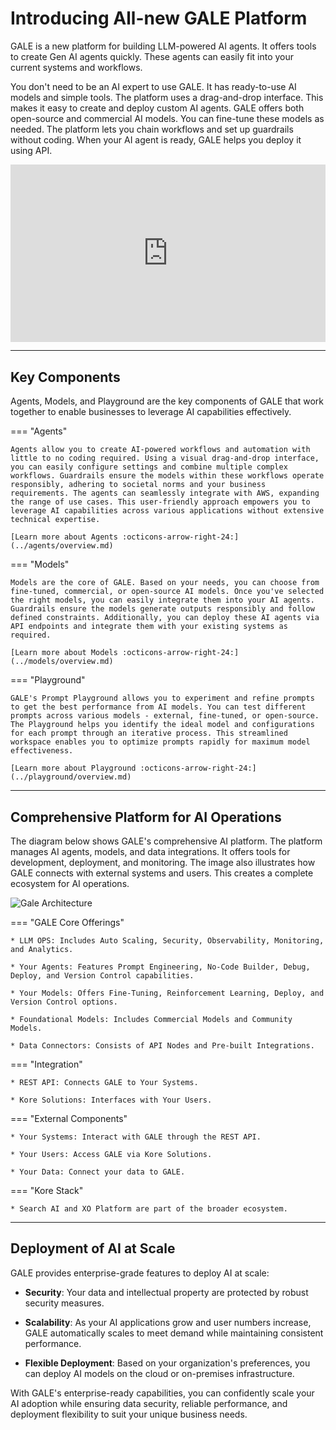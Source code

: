 # Introducing All-new GALE Platform

GALE is a new platform for building LLM-powered AI agents. It offers tools to create Gen AI agents quickly. These agents can easily fit into your current systems and workflows. 

You don't need to be an AI expert to use GALE. It has ready-to-use AI models and simple tools. The platform uses a drag-and-drop interface. This makes it easy to create and deploy custom AI agents. GALE offers both open-source and commercial AI models. You can fine-tune these models as needed. The platform lets you chain workflows and set up guardrails without coding. When your AI agent is ready, GALE helps you deploy it using API.

<div style="padding:56.25% 0 0 0;position:relative;"><iframe src="https://player.vimeo.com/video/960261668?h=26050864c2" style="position:absolute;top:0;left:0;width:100%;height:100%;" frameborder="0" allow="autoplay; fullscreen; picture-in-picture" allowfullscreen></iframe></div><script src="https://player.vimeo.com/api/player.js"></script>

<hr>

## Key Components

Agents, Models, and Playground are the key components of GALE that work together to enable businesses to leverage AI capabilities effectively.

=== "Agents"

    Agents allow you to create AI-powered workflows and automation with little to no coding required. Using a visual drag-and-drop interface, you can easily configure settings and combine multiple complex workflows. Guardrails ensure the models within these workflows operate responsibly, adhering to societal norms and your business requirements. The agents can seamlessly integrate with AWS, expanding the range of use cases. This user-friendly approach empowers you to leverage AI capabilities across various applications without extensive technical expertise.
    
    [Learn more about Agents :octicons-arrow-right-24:](../agents/overview.md)

=== "Models"

    Models are the core of GALE. Based on your needs, you can choose from fine-tuned, commercial, or open-source AI models. Once you've selected the right models, you can easily integrate them into your AI agents. Guardrails ensure the models generate outputs responsibly and follow defined constraints. Additionally, you can deploy these AI agents via API endpoints and integrate them with your existing systems as required.
    
    [Learn more about Models :octicons-arrow-right-24:](../models/overview.md)

=== "Playground"

    GALE's Prompt Playground allows you to experiment and refine prompts to get the best performance from AI models. You can test different prompts across various models - external, fine-tuned, or open-source. The Playground helps you identify the ideal model and configurations for each prompt through an iterative process. This streamlined workspace enables you to optimize prompts rapidly for maximum model effectiveness.
    
    [Learn more about Playground :octicons-arrow-right-24:](../playground/overview.md)

<hr>

## Comprehensive Platform for AI Operations

The diagram below shows GALE's comprehensive AI platform. The platform manages AI agents, models, and data integrations. It offers tools for development, deployment, and monitoring. The image also illustrates how GALE connects with external systems and users. This creates a complete ecosystem for AI operations.

<img src="../images/gale-architecture-diagram.png" alt="Gale Architecture" title="Gale Architecture" style="border: 0px solid gray; zoom:100%;">

=== "GALE Core Offerings"

    * LLM OPS: Includes Auto Scaling, Security, Observability, Monitoring, and Analytics.

    * Your Agents: Features Prompt Engineering, No-Code Builder, Debug, Deploy, and Version Control capabilities.

    * Your Models: Offers Fine-Tuning, Reinforcement Learning, Deploy, and Version Control options.

    * Foundational Models: Includes Commercial Models and Community Models.

    * Data Connectors: Consists of API Nodes and Pre-built Integrations.

=== "Integration"

    * REST API: Connects GALE to Your Systems.

    * Kore Solutions: Interfaces with Your Users.

=== "External Components"

    * Your Systems: Interact with GALE through the REST API.

    * Your Users: Access GALE via Kore Solutions.

    * Your Data: Connect your data to GALE.

=== "Kore Stack"

    * Search AI and XO Platform are part of the broader ecosystem.

<hr>

## Deployment of AI at Scale

GALE provides enterprise-grade features to deploy AI at scale:

* **Security**: Your data and intellectual property are protected by robust security measures.

* **Scalability**: As your AI applications grow and user numbers increase, GALE automatically scales to meet demand while maintaining consistent performance.

* **Flexible Deployment**: Based on your organization's preferences, you can deploy AI models on the cloud or on-premises infrastructure.

With GALE's enterprise-ready capabilities, you can confidently scale your AI adoption while ensuring data security, reliable performance, and deployment flexibility to suit your unique business needs.
